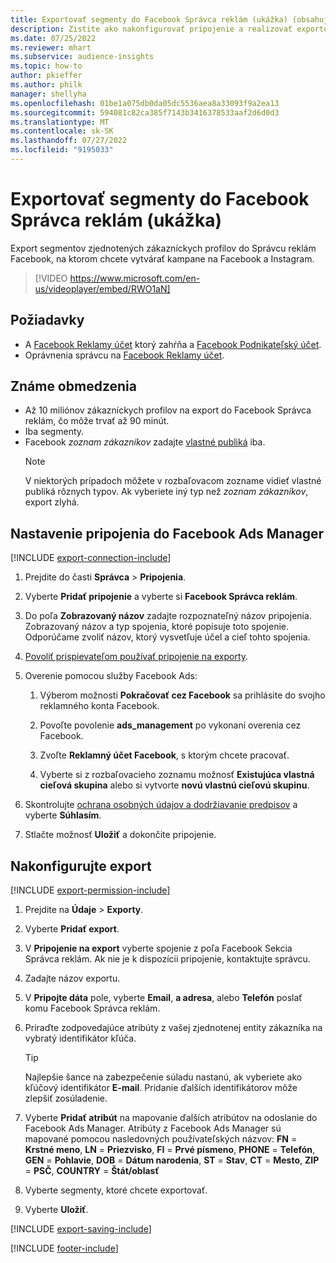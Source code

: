 ```yaml
---
title: Exportovať segmenty do Facebook Správca reklám (ukážka) (obsahuje video)
description: Zistite ako nakonfigurovať pripojenie a realizovať exportovanie do Facebook Ads Manager.
ms.date: 07/25/2022
ms.reviewer: mhart
ms.subservice: audience-insights
ms.topic: how-to
author: pkieffer
ms.author: philk
manager: shellyha
ms.openlocfilehash: 01be1a075db0da05dc5536aea8a33093f9a2ea13
ms.sourcegitcommit: 594081c82ca385f7143b3416378533aaf2d6d0d3
ms.translationtype: MT
ms.contentlocale: sk-SK
ms.lasthandoff: 07/27/2022
ms.locfileid: "9195033"
---
```

# <a name="export-segments-to-facebook-ads-manager-preview"></a>Exportovať segmenty do Facebook Správca reklám (ukážka)

Export segmentov zjednotených zákazníckych profilov do Správcu reklám Facebook, na ktorom chcete vytvárať kampane na Facebook a Instagram.

> [!VIDEO https://www.microsoft.com/en-us/videoplayer/embed/RWO1aN]

## <a name="prerequisites"></a>Požiadavky

- A [Facebook Reklamy účet](https://www.facebook.com/business/learn/lessons/step-by-step-ads-manager-account) ktorý zahŕňa a [Facebook Podnikateľský účet](https://business.facebook.com/).
- Oprávnenia správcu na [Facebook Reklamy účet](https://www.facebook.com/business/learn/lessons/step-by-step-ads-manager-account).

## <a name="known-limitations"></a>Známe obmedzenia

- Až 10 miliónov zákazníckych profilov na export do Facebook Správca reklám, čo môže trvať až 90 minút.
- Iba segmenty.
- Facebook *zoznam zákazníkov* zadajte [vlastné publiká](https://www.facebook.com/business/help/744354708981227?id=2469097953376494) iba.
  > [!NOTE]
  > V niektorých prípadoch môžete v rozbaľovacom zozname vidieť vlastné publiká rôznych typov. Ak vyberiete iný typ než *zoznam zákazníkov*, export zlyhá.

## <a name="set-up-connection-to-facebook-ads-manager"></a>Nastavenie pripojenia do Facebook Ads Manager

[!INCLUDE [export-connection-include](includes/export-connection-admn.md)]

1. Prejdite do časti **Správca** > **Pripojenia**.

1. Vyberte **Pridať pripojenie** a vyberte si **Facebook Správca reklám**.

1. Do poľa **Zobrazovaný názov** zadajte rozpoznateľný názov pripojenia. Zobrazovaný názov a typ spojenia, ktoré popisuje toto spojenie. Odporúčame zvoliť názov, ktorý vysvetľuje účel a cieľ tohto spojenia.

1. [Povoliť prispievateľom používať pripojenie na exporty](connections.md#allow-contributors-to-use-a-connection-for-exports).

1. Overenie pomocou služby Facebook Ads:

   1. Výberom možnosti **Pokračovať cez Facebook** sa prihlásite do svojho reklamného konta Facebook.

   1. Povoľte povolenie **ads_management** po vykonaní overenia cez Facebook.

   1. Zvoľte **Reklamný účet Facebook**, s ktorým chcete pracovať.

   1. Vyberte si z rozbaľovacieho zoznamu možnosť **Existujúca vlastná cieľová skupina** alebo si vytvorte **novú vlastnú cieľovú skupinu**.

1. Skontrolujte [ochrana osobných údajov a dodržiavanie predpisov](connections.md#data-privacy-and-compliance) a vyberte **Súhlasím**.

1. Stlačte možnosť **Uložiť** a dokončite pripojenie.

## <a name="configure-an-export"></a>Nakonfigurujte export

[!INCLUDE [export-permission-include](includes/export-permission.md)]

1. Prejdite na **Údaje** > **Exporty**.

1. Vyberte **Pridať export**.

1. V **Pripojenie na export** vyberte spojenie z poľa Facebook Sekcia Správca reklám. Ak nie je k dispozícii pripojenie, kontaktujte správcu.

1. Zadajte názov exportu.

1. V **Pripojte dáta** pole, vyberte **Email**, **a adresa**, alebo **Telefón** poslať komu Facebook Správca reklám.

1. Priraďte zodpovedajúce atribúty z vašej zjednotenej entity zákazníka na vybratý identifikátor kľúča.
   > [!TIP]
   > Najlepšie šance na zabezpečenie súladu nastanú, ak vyberiete ako kľúčový identifikátor **E-mail**. Pridanie ďalších identifikátorov môže zlepšiť zosúladenie.

1. Vyberte **Pridať atribút** na mapovanie ďalších atribútov na odoslanie do Facebook Ads Manager. Atribúty z Facebook Ads Manager sú mapované pomocou nasledovných používateľských názvov: **FN** = **Krstné meno**, **LN** = **Priezvisko**, **FI** = **Prvé písmeno**, **PHONE** = **Telefón**, **GEN** = **Pohlavie**, **DOB** = **Dátum narodenia**, **ST** = **Stav**, **CT** = **Mesto**, **ZIP** = **PSČ**, **COUNTRY** = **Štát/oblasť**

1. Vyberte segmenty, ktoré chcete exportovať.

1. Vyberte **Uložiť**.

[!INCLUDE [export-saving-include](includes/export-saving.md)]

[!INCLUDE [footer-include](includes/footer-banner.md)]
